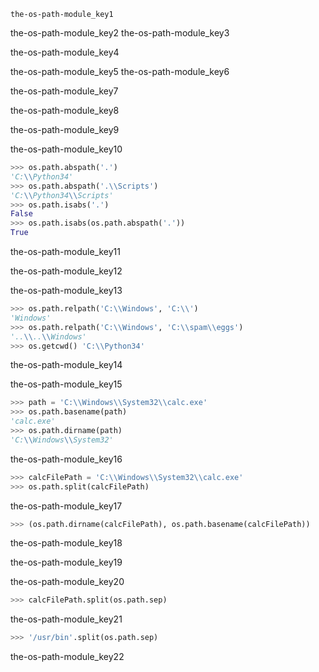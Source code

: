 ```ngMeta
the-os-path-module_key1
```

the-os-path-module_key2
the-os-path-module_key3


the-os-path-module_key4


the-os-path-module_key5
the-os-path-module_key6


the-os-path-module_key7


the-os-path-module_key8


the-os-path-module_key9


the-os-path-module_key10


```python
>>> os.path.abspath('.')
'C:\\Python34'
>>> os.path.abspath('.\\Scripts')
'C:\\Python34\\Scripts'
>>> os.path.isabs('.')
False
>>> os.path.isabs(os.path.abspath('.'))
True
```
the-os-path-module_key11


the-os-path-module_key12


the-os-path-module_key13


```python
>>> os.path.relpath('C:\\Windows', 'C:\\')
'Windows'
>>> os.path.relpath('C:\\Windows', 'C:\\spam\\eggs')
'..\\..\\Windows'
>>> os.getcwd() 'C:\\Python34'
```
the-os-path-module_key14


the-os-path-module_key15


```python
>>> path = 'C:\\Windows\\System32\\calc.exe'
>>> os.path.basename(path)
'calc.exe'
>>> os.path.dirname(path)
'C:\\Windows\\System32'
```
the-os-path-module_key16


```python
>>> calcFilePath = 'C:\\Windows\\System32\\calc.exe'
>>> os.path.split(calcFilePath)
```
the-os-path-module_key17


```python
>>> (os.path.dirname(calcFilePath), os.path.basename(calcFilePath))
```
the-os-path-module_key18


the-os-path-module_key19


the-os-path-module_key20


```python
>>> calcFilePath.split(os.path.sep)
```
the-os-path-module_key21


```python
>>> '/usr/bin'.split(os.path.sep)
```
the-os-path-module_key22
